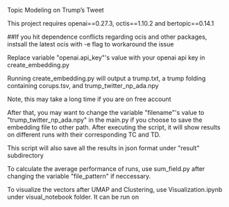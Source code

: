 
Topic Modeling on Trump’s Tweet

This project requires openai==0.27.3, octis==1.10.2 and bertopic==0.14.1

##If you hit dependence conflicts regarding ocis and other packages, instsall the latest ocis with -e flag to workaround the issue

Replace variable "openai.api_key"'s value with your openai api key in create_embedding.py

Running create_embedding.py will output a trump.txt, a trump folding containing corups.tsv, and trump_twitter_np_ada.npy

Note, this may take a long time if you are on free account

After that, you may want to change the variable "filename"'s value to "trump_twitter_np_ada.npy" in the main.py if you choose to save the embedding file to other path. After executing the script, it will show results on different runs with their corresponding TC and TD.

This script will also save all the results in json format under "result" subdirectory

To calculate the average performance of runs, use sum_field.py after changing the variable "file_pattern" if neccessary.

To visualize the vectors after UMAP and Clustering, use Visualization.ipynb under visual_notebook folder. It can be run on 
